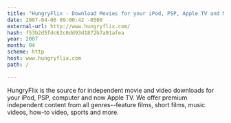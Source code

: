 ```yaml
---
title: "HungryFlix - Download Movies for your iPod, PSP, Apple TV and More!"
date: 2007-04-06 09:00:42 -0500
external-url: http://www.hungryflix.com/
hash: f53b2d5fdc62c0dd93d1872b7a91afea
year: 2007
month: 04
scheme: http
host: www.hungryflix.com
path: /

---
```


HungryFlix is the source for independent movie and video downloads for your iPod, PSP, computer and now Apple TV. We offer premium independent content from all genres--feature films, short films, music videos, how-to video, sports and more.
